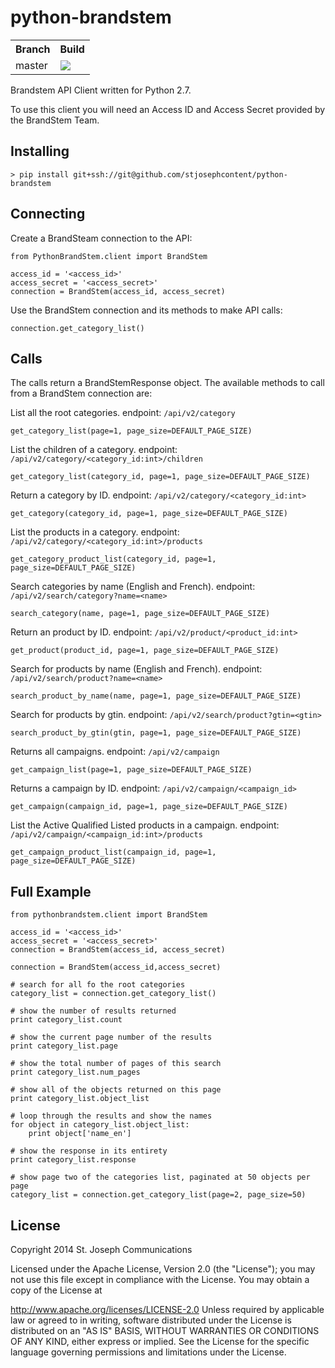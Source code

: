 python-brandstem
================

<table>
<tr>
<th>Branch</th>
<th>Build</th>
</tr>
<tr>
<td>master</td>
<td><a href="https://snap-ci.com/stjosephcontent/python-brandstem/branch/master"><img src="https://snap-ci.com/j-flodPCUj7cATrUd3Wd_4BTNAtiXuuy2SbUHIGThp8/build_image"></a></td>
</tr>
</table>

Brandstem API Client written for Python 2.7.

To use this client you will need an Access ID and Access Secret provided by the BrandStem Team.

Installing
----------

    > pip install git+ssh://git@github.com/stjosephcontent/python-brandstem


Connecting
----------

Create a BrandSteam connection to the API:

    from PythonBrandStem.client import BrandStem

    access_id = '<access_id>'
    access_secret = '<access_secret>'
    connection = BrandStem(access_id, access_secret)

Use the BrandStem connection and its methods to make API calls:

    connection.get_category_list()

Calls
-----

The calls return a BrandStemResponse object. The available methods to call from a BrandStem connection are:

List all the root categories. endpoint: `/api/v2/category`

    get_category_list(page=1, page_size=DEFAULT_PAGE_SIZE)


List the children of a category. endpoint: `/api/v2/category/<category_id:int>/children`

    get_category_list(category_id, page=1, page_size=DEFAULT_PAGE_SIZE)


Return a category by ID. endpoint: `/api/v2/category/<category_id:int>`

    get_category(category_id, page=1, page_size=DEFAULT_PAGE_SIZE)


List the products in a category. endpoint: `/api/v2/category/<category_id:int>/products`

    get_category_product_list(category_id, page=1, page_size=DEFAULT_PAGE_SIZE)


Search categories by name (English and French). endpoint: `/api/v2/search/category?name=<name>`

    search_category(name, page=1, page_size=DEFAULT_PAGE_SIZE)


Return an product by ID. endpoint: `/api/v2/product/<product_id:int>`

    get_product(product_id, page=1, page_size=DEFAULT_PAGE_SIZE)


Search for products by name (English and French). endpoint: `/api/v2/search/product?name=<name>`

    search_product_by_name(name, page=1, page_size=DEFAULT_PAGE_SIZE)


Search for products by gtin. endpoint: `/api/v2/search/product?gtin=<gtin>`

    search_product_by_gtin(gtin, page=1, page_size=DEFAULT_PAGE_SIZE)


Returns all campaigns. endpoint: `/api/v2/campaign`

    get_campaign_list(page=1, page_size=DEFAULT_PAGE_SIZE)


Returns a campaign by ID. endpoint: `/api/v2/campaign/<campaign_id>`

    get_campaign(campaign_id, page=1, page_size=DEFAULT_PAGE_SIZE)


List the Active Qualified Listed products in a campaign. endpoint: `/api/v2/campaign/<campaign_id:int>/products`

    get_campaign_product_list(campaign_id, page=1, page_size=DEFAULT_PAGE_SIZE)

Full Example
------------

    from pythonbrandstem.client import BrandStem

    access_id = '<access_id>'
    access_secret = '<access_secret>'
    connection = BrandStem(access_id, access_secret)

    connection = BrandStem(access_id,access_secret)

    # search for all fo the root categories
    category_list = connection.get_category_list()

    # show the number of results returned
    print category_list.count

    # show the current page number of the results
    print category_list.page

    # show the total number of pages of this search
    print category_list.num_pages

    # show all of the objects returned on this page
    print category_list.object_list

    # loop through the results and show the names
    for object in category_list.object_list:
        print object['name_en']

    # show the response in its entirety
    print category_list.response

    # show page two of the categories list, paginated at 50 objects per page
    category_list = connection.get_category_list(page=2, page_size=50)

License
-------

Copyright 2014 St. Joseph Communications

Licensed under the Apache License, Version 2.0 (the "License");
you may not use this file except in compliance with the License.
You may obtain a copy of the License at

   http://www.apache.org/licenses/LICENSE-2.0
Unless required by applicable law or agreed to in writing, software distributed under the License is distributed on an "AS IS" BASIS,
WITHOUT WARRANTIES OR CONDITIONS OF ANY KIND, either express or implied. See the License for the specific language governing permissions and limitations under the License.
